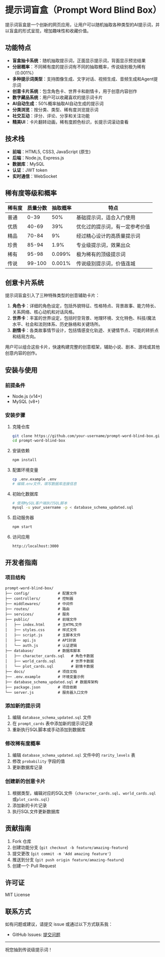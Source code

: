# 提示词盲盒（Prompt Word Blind Box）

提示词盲盒是一个创新的网页应用，让用户可以随机抽取各种类型的AI提示词，并以盲盒的形式呈现，增加趣味性和收藏价值。

## 功能特点

- **盲盒抽卡系统**：随机抽取提示词，正面显示提示词，背面显示预览结果
- **分层概率**：不同稀有度的提示词有不同的抽取概率，传说级别极为稀有（0.001%）
- **多种提示词类型**：支持图像生成、文字对话、视频生成、音频生成和Agent提示词
- **创意卡片系统**：包含角色卡、世界卡和剧情卡，用于创意内容创作
- **数字藏品系统**：用户可以收藏喜欢的提示词卡片
- **AI自动生成**：50%概率抽取AI自动生成的提示词
- **分类浏览**：按分类、类型、稀有度浏览提示词
- **社交互动**：评分、评论、分享和关注功能
- **精美UI**：卡片翻转动画，稀有度颜色标识，长提示词滚动查看

## 技术栈

- **前端**：HTML5, CSS3, JavaScript (原生)
- **后端**：Node.js, Express.js
- **数据库**：MySQL
- **认证**：JWT token
- **实时通信**：WebSocket

## 稀有度等级和概率

| 稀有度 | 质量分数 | 抽取概率 | 特点 |
|-------|---------|---------|------|
| 普通 | 0-39 | 50% | 基础提示词，适合入门使用 |
| 优质 | 40-69 | 39% | 优化过的提示词，有一定参考价值 |
| 精品 | 70-84 | 9% | 经过精心设计的高质量提示词 |
| 珍贵 | 85-94 | 1.9% | 专业级提示词，效果出众 |
| 稀有 | 95-98 | 0.099% | 极为稀有的顶级提示词 |
| 传说 | 99-100 | 0.001% | 传说级别提示词，价值连城 |

## 创意卡片系统

提示词盲盒引入了三种特殊类型的创意辅助卡片：

1. **角色卡**：详细的角色设定，包括外貌特征、性格特点、背景故事、能力特长、关系网络、核心动机和对话风格。
2. **世界卡**：丰富的世界设定，包括时空背景、地理环境、文化特色、科技/魔法水平、社会和法则体系、历史脉络和关键场所。
3. **剧情卡**：各类故事情节设计，包括情感变化轨迹、关键情节点、可能的转折点和结局方向。

用户可以组合这些卡片，快速构建完整的创意框架，辅助小说、剧本、游戏或其他创意内容的创作。

## 安装与使用

### 前提条件

- Node.js (v14+)
- MySQL (v8+)

### 安装步骤

1. 克隆仓库
   ```bash
   git clone https://github.com/your-username/prompt-word-blind-box.git
   cd prompt-word-blind-box
   ```

2. 安装依赖
   ```bash
   npm install
   ```

3. 配置环境变量
   ```bash
   cp .env.example .env
   # 编辑.env文件，填写数据库连接信息
   ```

4. 初始化数据库
   ```bash
   # 使用MySQL客户端执行SQL脚本
   mysql -u your_username -p < database_schema_updated.sql
   ```

5. 启动服务器
   ```bash
   npm start
   ```

6. 访问应用
   ```
   http://localhost:3000
   ```

## 开发者指南

### 项目结构

```
prompt-word-blind-box/
├── config/             # 配置文件
├── controllers/        # 控制器
├── middlewares/        # 中间件
├── routes/             # 路由
├── services/           # 服务
├── public/             # 前端文件
│   ├── index.html      # 主HTML文件
│   ├── styles.css      # 样式文件
│   ├── script.js       # 主脚本文件
│   ├── api.js          # API封装
│   └── auth.js         # 认证逻辑
├── database/           # 数据库脚本
│   ├── character_cards.sql   # 角色卡数据
│   ├── world_cards.sql       # 世界卡数据
│   └── plot_cards.sql        # 剧情卡数据
├── docs/               # 项目文档
├── .env.example        # 环境变量示例
├── database_schema_updated.sql # 数据库架构
├── package.json        # 项目依赖
└── server.js           # 服务器入口文件
```

### 添加新的提示词

1. 编辑 `database_schema_updated.sql` 文件
2. 在 `prompt_cards` 表中添加新的提示词记录
3. 重新执行SQL脚本或手动添加到数据库

### 修改稀有度概率

1. 编辑 `database_schema_updated.sql` 文件中的 `rarity_levels` 表
2. 修改 `probability` 字段的值
3. 更新数据库记录

### 创建新的创意卡片

1. 根据类型，编辑对应的SQL文件（`character_cards.sql`、`world_cards.sql`或`plot_cards.sql`）
2. 添加新的卡片记录
3. 执行SQL文件更新数据库

## 贡献指南

1. Fork 仓库
2. 创建功能分支 (`git checkout -b feature/amazing-feature`)
3. 提交更改 (`git commit -m 'Add amazing feature'`)
4. 推送到分支 (`git push origin feature/amazing-feature`)
5. 创建一个 Pull Request

## 许可证

MIT License

## 联系方式

如有问题或建议，请提交 issue 或通过以下方式联系我：

- GitHub Issues: [提交问题](https://github.com/your-username/prompt-word-blind-box/issues)

---

祝您抽到传说级提示词！